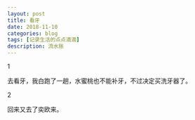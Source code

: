 ```yaml
---
layout: post
title: 看牙
date: 2018-11-10
categories: blog
tags: [记录生活的点点滴滴]
description: 流水账
---
```


1 

去看牙，我白跑了一趟，水蜜桃也不能补牙，不过决定买洗牙器了。

2

回来又去了奕欧来。





